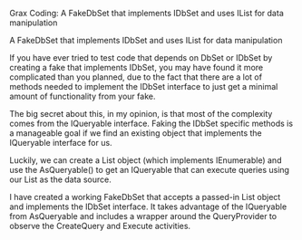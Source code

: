 Grax Coding: A FakeDbSet that implements IDbSet and uses IList for data manipulation 

A FakeDbSet that implements IDbSet<T> and uses IList<T> for data manipulation

 If you have ever tried to test code that depends on DbSet<T> or IDbSet<T> by creating a fake that implements IDbSet<T>, you may have found it more complicated than you planned, due to the fact that there are a lot of methods needed to implement the IDbSet<T> interface to just get a minimal amount of functionality from your fake. 

The big secret about this, in my opinion, is that most of the complexity comes from the IQueryable<T> interface. Faking the IDbSet<T> specific methods is a manageable goal if we find an existing object that implements the IQueryable<T> interface for us. 

Luckily, we can create a List<T> object (which implements IEnumerable<T>) and use the AsQueryable<T>() to get an IQueryable<T> that can execute queries using our List<T> as the data source.

I have created a working FakeDbSet<T> that accepts a passed-in List<T> object and implements the IDbSet<T> interface. It takes advantage of the IQueryable<T> from AsQueryable<T> and includes a wrapper around the QueryProvider to observe the CreateQuery and Execute activities. 

<script src="https://gist.github.com/Grax32/5477058.js"></script>
